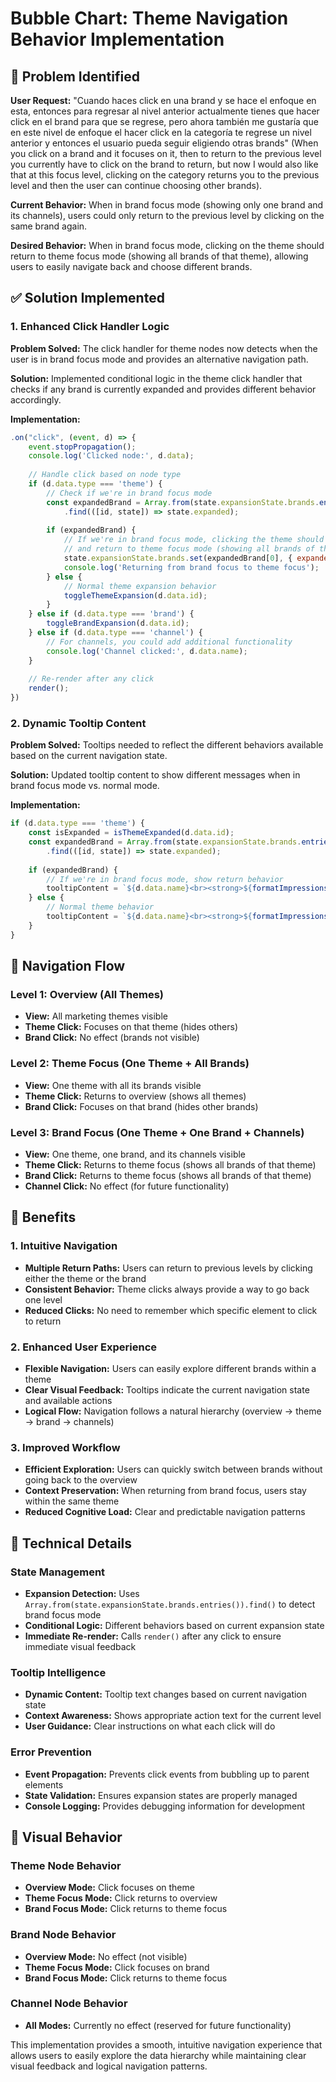 # Bubble Chart: Theme Navigation Behavior Implementation

## 🎯 **Problem Identified**

**User Request:** "Cuando haces click en una brand y se hace el enfoque en esta, entonces para regresar al nivel anterior actualmente tienes que hacer click en el brand para que se regrese, pero ahora también me gustaría que en este nivel de enfoque el hacer click en la categoría te regrese un nivel anterior y entonces el usuario pueda seguir eligiendo otras brands" (When you click on a brand and it focuses on it, then to return to the previous level you currently have to click on the brand to return, but now I would also like that at this focus level, clicking on the category returns you to the previous level and then the user can continue choosing other brands).

**Current Behavior:** When in brand focus mode (showing only one brand and its channels), users could only return to the previous level by clicking on the same brand again.

**Desired Behavior:** When in brand focus mode, clicking on the theme should return to theme focus mode (showing all brands of that theme), allowing users to easily navigate back and choose different brands.

## ✅ **Solution Implemented**

### **1. Enhanced Click Handler Logic**

**Problem Solved:** The click handler for theme nodes now detects when the user is in brand focus mode and provides an alternative navigation path.

**Solution:** Implemented conditional logic in the theme click handler that checks if any brand is currently expanded and provides different behavior accordingly.

**Implementation:**
```javascript
.on("click", (event, d) => {
    event.stopPropagation();
    console.log('Clicked node:', d.data);
    
    // Handle click based on node type
    if (d.data.type === 'theme') {
        // Check if we're in brand focus mode
        const expandedBrand = Array.from(state.expansionState.brands.entries())
            .find(([id, state]) => state.expanded);
        
        if (expandedBrand) {
            // If we're in brand focus mode, clicking the theme should collapse the brand
            // and return to theme focus mode (showing all brands of this theme)
            state.expansionState.brands.set(expandedBrand[0], { expanded: false });
            console.log('Returning from brand focus to theme focus');
        } else {
            // Normal theme expansion behavior
            toggleThemeExpansion(d.data.id);
        }
    } else if (d.data.type === 'brand') {
        toggleBrandExpansion(d.data.id);
    } else if (d.data.type === 'channel') {
        // For channels, you could add additional functionality
        console.log('Channel clicked:', d.data.name);
    }
    
    // Re-render after any click
    render();
})
```

### **2. Dynamic Tooltip Content**

**Problem Solved:** Tooltips needed to reflect the different behaviors available based on the current navigation state.

**Solution:** Updated tooltip content to show different messages when in brand focus mode vs. normal mode.

**Implementation:**
```javascript
if (d.data.type === 'theme') {
    const isExpanded = isThemeExpanded(d.data.id);
    const expandedBrand = Array.from(state.expansionState.brands.entries())
        .find(([id, state]) => state.expanded);
    
    if (expandedBrand) {
        // If we're in brand focus mode, show return behavior
        tooltipContent = `${d.data.name}<br><strong>${formatImpressions(d.data.value)} impressions</strong><br><em>Click to return to all brands</em>`;
    } else {
        // Normal theme behavior
        tooltipContent = `${d.data.name}<br><strong>${formatImpressions(d.data.value)} impressions</strong><br><em>Click to ${isExpanded ? 'show all themes' : 'focus on this theme'}</em>`;
    }
}
```

## 🔄 **Navigation Flow**

### **Level 1: Overview (All Themes)**
- **View:** All marketing themes visible
- **Theme Click:** Focuses on that theme (hides others)
- **Brand Click:** No effect (brands not visible)

### **Level 2: Theme Focus (One Theme + All Brands)**
- **View:** One theme with all its brands visible
- **Theme Click:** Returns to overview (shows all themes)
- **Brand Click:** Focuses on that brand (hides other brands)

### **Level 3: Brand Focus (One Theme + One Brand + Channels)**
- **View:** One theme, one brand, and its channels visible
- **Theme Click:** Returns to theme focus (shows all brands of that theme)
- **Brand Click:** Returns to theme focus (shows all brands of that theme)
- **Channel Click:** No effect (for future functionality)

## 🎯 **Benefits**

### **1. Intuitive Navigation**
- **Multiple Return Paths:** Users can return to previous levels by clicking either the theme or the brand
- **Consistent Behavior:** Theme clicks always provide a way to go back one level
- **Reduced Clicks:** No need to remember which specific element to click to return

### **2. Enhanced User Experience**
- **Flexible Navigation:** Users can easily explore different brands within a theme
- **Clear Visual Feedback:** Tooltips indicate the current navigation state and available actions
- **Logical Flow:** Navigation follows a natural hierarchy (overview → theme → brand → channels)

### **3. Improved Workflow**
- **Efficient Exploration:** Users can quickly switch between brands without going back to the overview
- **Context Preservation:** When returning from brand focus, users stay within the same theme
- **Reduced Cognitive Load:** Clear and predictable navigation patterns

## 🔧 **Technical Details**

### **State Management**
- **Expansion Detection:** Uses `Array.from(state.expansionState.brands.entries()).find()` to detect brand focus mode
- **Conditional Logic:** Different behaviors based on current expansion state
- **Immediate Re-render:** Calls `render()` after any click to ensure immediate visual feedback

### **Tooltip Intelligence**
- **Dynamic Content:** Tooltip text changes based on current navigation state
- **Context Awareness:** Shows appropriate action text for the current level
- **User Guidance:** Clear instructions on what each click will do

### **Error Prevention**
- **Event Propagation:** Prevents click events from bubbling up to parent elements
- **State Validation:** Ensures expansion states are properly managed
- **Console Logging:** Provides debugging information for development

## 🎨 **Visual Behavior**

### **Theme Node Behavior**
- **Overview Mode:** Click focuses on theme
- **Theme Focus Mode:** Click returns to overview
- **Brand Focus Mode:** Click returns to theme focus

### **Brand Node Behavior**
- **Overview Mode:** No effect (not visible)
- **Theme Focus Mode:** Click focuses on brand
- **Brand Focus Mode:** Click returns to theme focus

### **Channel Node Behavior**
- **All Modes:** Currently no effect (reserved for future functionality)

This implementation provides a smooth, intuitive navigation experience that allows users to easily explore the data hierarchy while maintaining clear visual feedback and logical navigation patterns.
